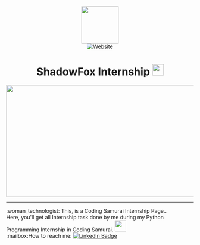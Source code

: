 <div id="header" align="center">
  <a href="https://shadowfox.in/">
  <img src="https://encrypted-tbn0.gstatic.com/images?q=tbn:ANd9GcShlj68vBchALYThqvhSrdzrUvnWjC-izv957khgtolca26XTVKAQ1cn04&s=10" width="100"/>
  </a><br>
    <a href="https://ayssh.netlify.app">
      <img src="https://img.shields.io/badge/Website-blue?logo=dependabot" alt="Website"/>
  </a><br>
        <img src="https://komarev.com/ghpvc/?username=aysh01&style=flat-square&color=blue" alt=""/>
<h1>
  ShadowFox Internship
  <img src="https://media.giphy.com/media/hvRJCLFzcasrR4ia7z/giphy.gif" width="30px"/>
</h1>
    <div align="center">
  <img src="https://media.giphy.com/media/3oKIPEqDGUULpEU0aQ/giphy.gif" width="600" height="300"/><br>
      <hr>
      <div align="left">
:woman_technologist: This, is a Coding Samurai Internship Page..<br>
      Here, you'll get all Internship task done by me during my Python Programming Internship in Coding Samurai. <img src="https://media.giphy.com/media/WUlplcMpOCEmTGBtBW/giphy.gif" width="30"><br>
:mailbox:How to reach me: <a href="https://www.linkedin.com/in/aayush-kantak-88a7b4271?utm_source=share&utm_campaign=share_via&utm_content=profile&utm_medium=android_app">
    <img src="https://img.shields.io/badge/LinkedIn-blue?style=for-the-badge&logo=linkedin&logoColor=white" alt="LinkedIn Badge"/>
  </a><br>
      </div>
</div>
</div>
